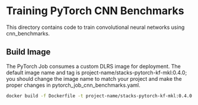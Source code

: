 # Training PyTorch CNN Benchmarks

This directory contains code to train convolutional neural networks using cnn_benchmarks.

## Build Image

The PyTorch Job consumes a custom DLRS image for deployment. The default image name and tag is project-name/stacks-pytorch-kf-mkl:0.4.0; you should change the image name to match your project and make the proper changes in pytorch_job_cnn_benchmarks.yaml.

```bash
docker build -f Dockerfile -t project-name/stacks-pytorch-kf-mkl:0.4.0 .
```
